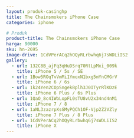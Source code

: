 ```yaml
---
layout: produk-casinghp
title: The Chainsmokers iPhone Case
categories: iphone

# Produk
product-title: The Chainsmokers iPhone Case
harga: 90000
sku: hn-2695
image-drive: 1CdVPerACq2hOQyRLrbwhq6j7sWDLiIS2
gallery:
  - url: 132C8B_ajFq3qHuDSrq70RtLpMxi_009k
    title: iPhone 5 / 5s / SE
  - url: 1Bow5ROqTvVmMi1YmoxN1bxg5mYnCMGrV
    title: iPhone 6 / 6s
  - url: 1k24Yen2COpSngekBplh3J0ITyrRlKDzE
    title: iPhone 6 Plus / 6s Plus
  - url: 1QaO_8c4IWbLopFL0sTU8vU2x34nd4nM1
    title: iPhone 7 / 8
  - url: 1aNL3zazrpXsGMyPQCh1OF-Vjp2Z2VZly
    title: iPhone 7 Plus / 8 Plus
  - url: 1CdVPerACq2hOQyRLrbwhq6j7sWDLiIS2
    title: iPhone X
---
```

